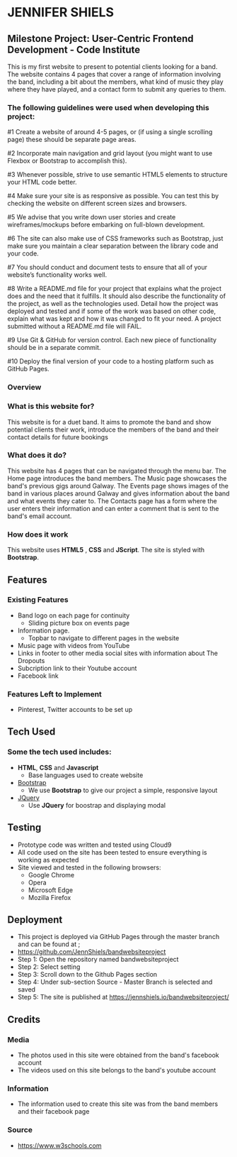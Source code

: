 # JENNIFER SHIELS 

## Milestone Project: User-Centric Frontend Development - Code Institute

This is my first website to present to potential clients looking for a band. The website contains 4 pages 
that cover a range of information involving the band, including a bit about the members, what kind of music they play where they have played, 
and a contact form to submit any queries to them.

###  The following guidelines were used when developing this project:

 #1   Create a website of around 4-5 pages, or (if using a single scrolling page) these should be separate page areas.
 
 #2   Incorporate main navigation and grid layout (you might want to use Flexbox or Bootstrap to accomplish this).
 
 #3   Whenever possible, strive to use semantic HTML5 elements to structure your HTML code better.
 
 #4   Make sure your site is as responsive as possible. You can test this by checking the website on different screen sizes and browsers.
 
 #5   We advise that you write down user stories and create wireframes/mockups before embarking on full-blown development.
 
 #6   The site can also make use of CSS frameworks such as Bootstrap, just make sure you maintain a clear separation between the library code and your code.
 
 #7   You should conduct and document tests to ensure that all of your website’s functionality works well.
 
 #8   Write a README.md file for your project that explains what the project does and the need that it fulfills. It should also describe the functionality of the project, as well as the technologies used. Detail how the project was deployed and tested and if some of the work was based on other code, explain what was kept and how it was changed to fit your need. A project submitted without a README.md file will FAIL.
 
 #9   Use Git & GitHub for version control. Each new piece of functionality should be in a separate commit.
 
 #10   Deploy the final version of your code to a hosting platform such as GitHub Pages.

### Overview
 
### What is this website for?
 
This website is for a duet band. It aims to promote the band and show potential clients their work, introduce the members of the band and their contact details for future bookings
 
### What does it do?
 
This website has 4 pages that can be navigated through the menu bar. The Home page introduces the band members. 
The Music page showcases the band's previous gigs around Galway. The Events page shows images of the band in various 
places around Galway and gives information about the band and what events they cater to.
The Contacts page has a form where the user enters their information and can enter a comment that is sent to the band's email account.

### How does it work
 
This website uses **HTML5** , **CSS** and **JScript**. The site is styled with **Bootstrap**. 

## Features
 
### Existing Features
- Band logo on each page for continuity
  - Sliding picture box on events page
- Information page.
  - Topbar to navigate to different pages in the website
- Music page with videos from YouTube
- Links in footer to other media social sites with information about The Dropouts
- Subcription link to their Youtube account
- Facebook link

### Features Left to Implement
- Pinterest, Twitter accounts to be set up

## Tech Used

### Some the tech used includes: 
- **HTML**, **CSS** and **Javascript**
  - Base languages used to create website
- [Bootstrap](http://getbootstrap.com/)
    - We use **Bootstrap** to give our project a simple, responsive layout
- [JQuery](https://jquery.com)
    - Use **JQuery** for boostrap and displaying modal

## Testing
- Prototype code was written and tested using Cloud9
- All code used on the site has been tested to ensure everything is working as expected
- Site viewed and tested in the following browsers:
  - Google Chrome
  - Opera
  - Microsoft Edge
  - Mozilla Firefox
  

## Deployment
- This project is deployed via GitHub Pages through the master branch and can be found at ;
- https://github.com/JennShiels/bandwebsiteproject 
- Step 1: Open the repository named bandwebsiteproject
- Step 2: Select setting
- Step 3: Scroll down to the Github Pages section
- Step 4: Under sub-section Source - Master Branch is selected and saved
- Step 5: The site is published at https://jennshiels.io/bandwebsiteproject/

## Credits

### Media
- The photos used in this site were obtained from the band's facebook account
- The videos used on this site belongs to the band's youtube account


### Information
- The information used to create this site was from the band members and their 
 facebook page

### Source
- https://www.w3schools.com